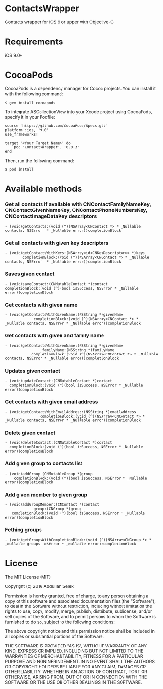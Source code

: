 # ContactsWrapper
Contacts wrapper for iOS 9 or upper with Objective-C

# Requirements
iOS 9.0+

# CocoaPods

CocoaPods is a dependency manager for Cocoa projects. You can install it with the following command:
	
	$ gem install cocoapods

To integrate ASCollectionView into your Xcode project using CocoaPods, specify it in your Podfile:

	source 'https://github.com/CocoaPods/Specs.git'
	platform :ios, '9.0'
	use_frameworks!

	target '<Your Target Name>' do
    	pod 'ContactsWrapper', '0.0.3'
	end

Then, run the following command:

	$ pod install

# Available methods
### Get all contacts if available with CNContactFamilyNameKey, CNContactGivenNameKey, CNContactPhoneNumbersKey, CNContactImageDataKey descriptors
	- (void)getContacts:(void (^)(NSArray<CNContact *> * _Nullable contacts, NSError  * _Nullable error))completionBlock
	
### Get all contacts with given key descriptors
	- (void)getContactsWithKeys:(NSArray<id<CNKeyDescriptor>> *)keys
            completionBlock:(void (^)(NSArray<CNContact *> * _Nullable contacts, NSError  * _Nullable error))completionBlock

### Saves given contact
	- (void)saveContact:(CNMutableContact *)contact
    completionBlock:(void (^)(bool isSuccess, NSError * _Nullable error))completionBlock

### Get contacts with given name
	- (void)getContactsWithGivenName:(NSString *)givenName
                 completionBlock:(void (^)(NSArray<CNContact *> * _Nullable contacts, NSError * _Nullable error))completionBlock

### Get contacts with given and family name
	- (void)getContactsWithGivenName:(NSString *)givenName
                     familyName:(NSString *)familyName
                completionBlock:(void (^)(NSArray<CNContact *> * _Nullable contacts, NSError * _Nullable error))completionBlock

### Updates given contact
    - (void)updateContact:(CNMutableContact *)contact
      completionBlock:(void (^)(bool isSuccess, NSError * _Nullable error))completionBlock

### Get contacts with given email address
	- (void)getContactsWithEmailAddress:(NSString *)emailAddress
                    completionBlock:(void (^)(NSArray<CNContact *> * _Nullable contacts, NSError * _Nullable error))completionBlock

### Delete given contact
	- (void)deleteContact:(CNMutableContact *)contact
      completionBlock:(void (^)(bool isSuccess, NSError * _Nullable error))completionBlock

### Add given group to contacts list
	- (void)addGroup:(CNMutableGroup *)group
 		completionBlock:(void (^)(bool isSuccess, NSError * _Nullable error))completionBlock

### Add given member to given group
	- (void)addGroupMember:(CNContact *)contact
                 group:(CNGroup *)group
       completionBlock:(void (^)(bool isSuccess, NSError * _Nullable error))completionBlock

### Fething groups
	- (void)getGroupsWithCompletionBlock:(void (^)(NSArray<CNGroup *> * _Nullable groups, NSError * _Nullable error))completionBlock

# License

The MIT License (MIT)

Copyright (c) 2016 Abdullah Selek

Permission is hereby granted, free of charge, to any person obtaining a copy
of this software and associated documentation files (the "Software"), to deal
in the Software without restriction, including without limitation the rights
to use, copy, modify, merge, publish, distribute, sublicense, and/or sell
copies of the Software, and to permit persons to whom the Software is
furnished to do so, subject to the following conditions:

The above copyright notice and this permission notice shall be included in all
copies or substantial portions of the Software.

THE SOFTWARE IS PROVIDED "AS IS", WITHOUT WARRANTY OF ANY KIND, EXPRESS OR
IMPLIED, INCLUDING BUT NOT LIMITED TO THE WARRANTIES OF MERCHANTABILITY,
FITNESS FOR A PARTICULAR PURPOSE AND NONINFRINGEMENT. IN NO EVENT SHALL THE
AUTHORS OR COPYRIGHT HOLDERS BE LIABLE FOR ANY CLAIM, DAMAGES OR OTHER
LIABILITY, WHETHER IN AN ACTION OF CONTRACT, TORT OR OTHERWISE, ARISING FROM,
OUT OF OR IN CONNECTION WITH THE SOFTWARE OR THE USE OR OTHER DEALINGS IN THE
SOFTWARE.